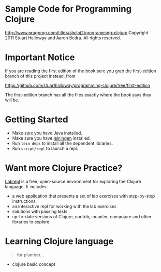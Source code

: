 # Sample Code for Programming Clojure

http://www.pragprog.com/titles/shcloj2/programming-clojure
Copyright 2011 Stuart Halloway and Aaron Bedra. All rights reserved. 

# Important Notice

If you are reading the first edition of the book sure you grab the
first-edition branch of this project instead, from

https://github.com/stuarthalloway/programming-clojure/tree/first-edition

The first-edition branch has all the files exactly where the book says they
will be.

# Getting Started

* Make sure you have Java installed.
* Make sure you have [leiningen](http://github.com/technomancy/leiningen) installed.
* Run `lein deps` to install all the dependent libraries.
* Run `script/repl` to launch a repl.

# Want more Clojure Practice?

[Labrepl](http://github.com/relevance/labrepl) is a free, open-source environment
for exploring the Clojure language. It includes:

* a web application that presents a set of lab exercises with
  step-by-step instructions
* an interactive repl for working with the lab exercises
* solutions with passing tests 
* up-to-date versions of Clojure, contrib, incanter, compojure and other libraries to explore

# Learning Clojure language
> for plumber...

* clojure basic concept 